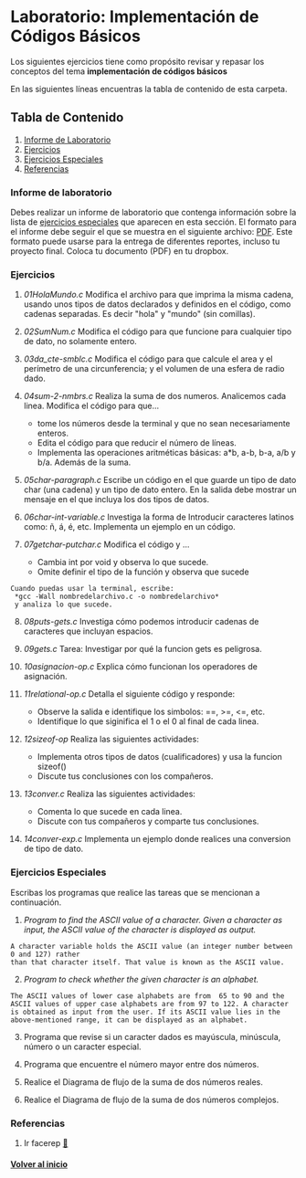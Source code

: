 # Laboratorio: Implementación de Códigos Básicos<a name="LabImpDeCod"></a>

Los siguientes ejercicios tiene como propósito revisar y repasar los 
conceptos del tema **implementación de códigos básicos**

En las siguientes líneas encuentras la tabla de contenido de esta carpeta.

## Tabla de Contenido
1. [Informe de Laboratorio](#InfLabPDF)
2. [Ejercicios](#ejercicios)
3. [Ejercicios Especiales](#ejerciciosespeciales)
4. [Referencias](#referencias)



### Informe de laboratorio<a name="InfLabPDF"></a>

Debes realizar un informe de laboratorio que contenga información sobre la 
lista de [ejercicios especiales](#referencias) que aparecen en esta sección. El formato para el informe 
debe seguir el que se muestra en el siguiente archivo:
[PDF](https://www.dropbox.com/s/f0yia01yn2i1ozw/gral-templete.pdf?dl=0). Este formato 
puede usarse para la entrega de diferentes reportes, incluso tu proyecto final.
Coloca tu documento (PDF) en tu dropbox.


### Ejercicios<a name="ejercicios"></a>

1. *01HolaMundo.c* Modifica el archivo para que imprima la misma cadena, 
usando unos tipos de datos declarados y definidos en el código, como 
cadenas separadas. Es decir "hola" y "mundo" (sin comillas).

2. *02SumNum.c* Modifica el código para que funcione para cualquier 
tipo de dato, no solamente entero. 

3. *03da_cte-smblc.c* Modifica el código para que calcule el area y el 
perímetro de una circunferencia; y el volumen de una esfera de radio dado.

4. *04sum-2-nmbrs.c* Realiza la suma de dos numeros. Analicemos cada linea.
	Modifica el código para que...
	- tome los números desde la terminal y 
	  que no sean necesariamente enteros.
	- Edita el código para que reducir el número de líneas.
	- Implementa las operaciones aritméticas básicas: a*b, a-b, b-a, a/b y b/a. 
	  Además de la suma.
5. *05char-paragraph.c* Escribe un código en el que guarde un tipo de 
dato char (una cadena) y un tipo de dato entero. En la salida debe 
mostrar un mensaje en el que incluya los dos tipos de datos.

6. *06char-int-variable.c* Investiga la forma de 
Introducir caracteres latinos como: ñ, á, é, etc.
Implementa un ejemplo en un código.

7. *07getchar-putchar.c* Modifica el código y ...
	- Cambia int por void y observa lo que sucede.
	- Omite definir el tipo de la función y observa que sucede
~~~
Cuando puedas usar la terminal, escribe: 
 *gcc -Wall nombredelarchivo.c -o nombredelarchivo*
 y analiza lo que sucede. 
~~~

8. *08puts-gets.c* Investiga cómo podemos introducir cadenas de caracteres 
que incluyan espacios.

9. *09gets.c* Tarea: 
Investigar por qué la funcion gets es peligrosa. 

10. *10asignacion-op.c* Explica cómo funcionan los operadores de asignación.

11. *11relational-op.c* Detalla el siguiente código y responde: 
	- Observe la salida e identifique los simbolos: ==, >=, <=, etc.
	- Identifique lo que siginifica el 1 o el 0 al final de cada linea. 

12. *12sizeof-op* Realiza las siguientes actividades:
	- Implementa otros tipos de datos (cualificadores) y
  	  usa la funcion sizeof()
	- Discute tus conclusiones con los compañeros.

13. *13conver.c* Realiza las siguientes actividades: 
	- Comenta lo que sucede en cada linea.
	- Discute con tus compañeros y comparte tus conclusiones.

14. *14conver-exp.c* Implementa un ejemplo donde realices una conversion de tipo 
de dato.


### Ejercicios Especiales<a name="ejerciciosespeciales"></a>

Escribas los programas que realice las tareas que se mencionan a continuación.

1. _Program to find the ASCII value of a character._ 
	_Given a character as input, the ASCII value of the character is displayed as output._

~~~
A character variable holds the ASCII value (an integer number between 0 and 127) rather 
than that character itself. That value is known as the ASCII value.
~~~

2. _Program to check whether the given character is an alphabet._ 
~~~
The ASCII values of lower case alphabets are from  65 to 90 and the ASCII values of upper case alphabets are from 97 to 122. A character is obtained as input from the user. If its ASCII value lies in the above-mentioned range, it can be displayed as an alphabet.
~~~

3. Programa que revise si un caracter dados es mayúscula, minúscula, número o un 
caracter especial.

4. Programa que encuentre el número mayor entre dos números.

5. Realice el Diagrama de flujo de la suma de dos números reales.

6. Realice el Diagrama de flujo de la suma de dos números complejos.


### Referencias<a name="referencias"></a>
1. Ir facerep [:link:](https://www.faceprep.in/c-programming-questions/)




#### [Volver al inicio](#LabImpDeCod)

